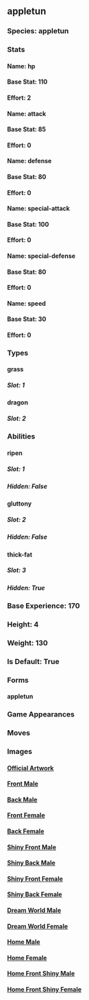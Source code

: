 ## appletun
### Species: appletun
### Stats
#### Name: hp
#### Base Stat: 110
#### Effort: 2
#### Name: attack
#### Base Stat: 85
#### Effort: 0
#### Name: defense
#### Base Stat: 80
#### Effort: 0
#### Name: special-attack
#### Base Stat: 100
#### Effort: 0
#### Name: special-defense
#### Base Stat: 80
#### Effort: 0
#### Name: speed
#### Base Stat: 30
#### Effort: 0
### Types
#### grass
##### Slot: 1
#### dragon
##### Slot: 2
### Abilities
#### ripen
##### Slot: 1
##### Hidden: False
#### gluttony
##### Slot: 2
##### Hidden: False
#### thick-fat
##### Slot: 3
##### Hidden: True
### Base Experience: 170
### Height: 4
### Weight: 130
### Is Default: True
### Forms
#### appletun
### Game Appearances
### Moves
### Images
#### [Official Artwork](https://raw.githubusercontent.com/PokeAPI/sprites/master/sprites/pokemon/other/official-artwork/842.png)
#### [Front Male](https://raw.githubusercontent.com/PokeAPI/sprites/master/sprites/pokemon/842.png)
#### [Back Male](https://raw.githubusercontent.com/PokeAPI/sprites/master/sprites/pokemon/back/842.png)
#### [Front Female](None)
#### [Back Female](None)
#### [Shiny Front Male](https://raw.githubusercontent.com/PokeAPI/sprites/master/sprites/pokemon/shiny/842.png)
#### [Shiny Back Male](https://raw.githubusercontent.com/PokeAPI/sprites/master/sprites/pokemon/back/842.png)
#### [Shiny Front Female](None)
#### [Shiny Back Female](None)
#### [Dream World Male](None)
#### [Dream World Female](None)
#### [Home Male](https://raw.githubusercontent.com/PokeAPI/sprites/master/sprites/pokemon/other/home/842.png)
#### [Home Female](None)
#### [Home Front Shiny Male](https://raw.githubusercontent.com/PokeAPI/sprites/master/sprites/pokemon/other/home/shiny/842.png)
#### [Home Front Shiny Female](None)